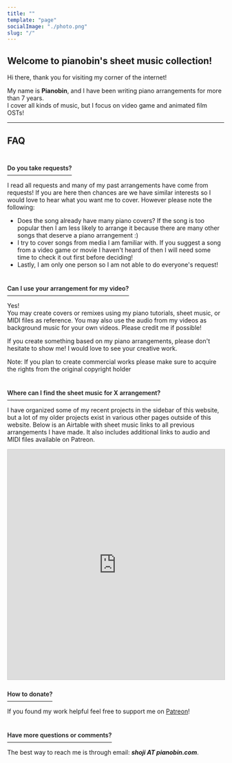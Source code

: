 ```yaml
---
title: ""
template: "page"
socialImage: "./photo.png"
slug: "/"
---
```


<style>
.faq-question {
    font-weight: 600;
    margin: 1.5rem 0 0 0;
    padding-bottom: 0.5rem;
    border-bottom: 1px solid;
    display: inline-block;
}
</style>

## Welcome to pianobin's sheet music collection!

Hi there, thank you for visiting my corner of the internet!  

My name is **Pianobin**, and I have been writing piano arrangements for more than 7 years.  
I cover all kinds of music, but I focus on video game and animated film OSTs!

---

## FAQ

<div class="faq-question">Do you take requests?</div>

I read all requests and many of my past arrangements have come from requests! If you are here then chances are we have similar interests so I would love to hear what you want me to cover. However please note the following:

- Does the song already have many piano covers? If the song is too popular then I am less likely to arrange it because there are many other songs that deserve a piano arrangement :)
- I try to cover songs from media I am familiar with. If you suggest a song from a video game or movie I haven't heard of then I will need some time to check it out first before deciding!
- Lastly, I am only one person so I am not able to do everyone's request!

<div class="faq-question">Can I use your arrangement for my video?</div>

Yes!  
You may create covers or remixes using my piano tutorials, sheet music, or MIDI files as reference. You may also use the audio from my videos as background music for your own videos. Please credit me if possible!  

If you create something based on my piano arrangements, please don't hesitate to show me! I would love to see your creative work.

Note: If you plan to create commercial works please make sure to acquire the rights from the original copyright holder

<div class="faq-question">Where can I find the sheet music for X arrangement?</div>

I have organized some of my recent projects in the sidebar of this website, but a lot of my older projects exist in various other pages outside of this website. 
Below is an Airtable with sheet music links to all previous arrangements I have made. It also includes additional links to audio and MIDI files available on Patreon.

<div class="airtable-container">
<iframe class="airtable-embed" src="https://airtable.com/embed/appfWHDc7lMbK5Nqx/shr75QTz5ASYVk2Fk?viewControls=on" frameborder="0" onmousewheel="" width="100%" height="533" style="background: transparent; border: 1px solid #ccc;"></iframe>
</div>

<div class="faq-question">How to donate?</div>

If you found my work helpful feel free to support me on [Patreon](https://www.patreon.com/pianobin)!

<div class="faq-question">Have more questions or comments?</div>

The best way to reach me is through email: _**shoji AT pianobin.com**_.
